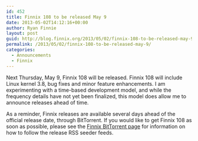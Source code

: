 ```yaml
---
id: 452
title: Finnix 108 to be released May 9
date: 2013-05-02T14:12:16+00:00
author: Ryan Finnie
layout: post
guid: http://blog.finnix.org/2013/05/02/finnix-108-to-be-released-may-9/
permalink: /2013/05/02/finnix-108-to-be-released-may-9/
categories:
  - Announcements
  - Finnix
---
```

Next Thursday, May 9, Finnix 108 will be released. Finnix 108 will include Linux kernel 3.8, bug fixes and minor feature enhancements. I am experimenting with a time-based development model, and while the frequency details have not yet been finalized, this model does allow me to announce releases ahead of time.

As a reminder, Finnix releases are available several days ahead of the official release date, through BitTorrent. If you would like to get Finnix 108 as soon as possible, please see the [Finnix BitTorrent page](http://www.finnix.org/BitTorrent) for information on how to follow the release RSS seeder feeds.
